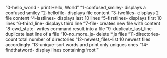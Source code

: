 “0-hello_world - print Hello, World”
“1-confused_smiley- displays a confused smiley
“2-hellofile- displays file content
“3-twofiles- displays 2 file content
“4-lastlines- displays last 10 lines
“5-firstlines- displays first 10 lines
“6-third_line- displays third line
“7-file- creates new file with content
“8-cwd_state- writes command result into a file
“9-duplicate_last_line- duplicate last line of a file
“10-no_more_js- delete *.js files
“11-directories- count total number of directories
“12-newest_files-list 10 newest files accordingly
“13-unique-sort words and print only uniques ones
“14-findthatword- display lines containing ‘root’”
